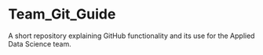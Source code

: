 # Team_Git_Guide
A short repository explaining GitHub functionality and its use for the Applied Data Science team.
